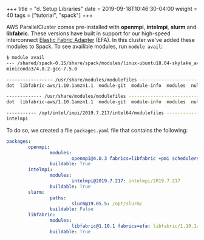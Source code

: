 +++
title = "d. Setup Libraries"
date = 2019-09-18T10:46:30-04:00
weight = 40
tags = ["tutorial", "spack"]
+++

AWS ParallelCluster comes pre-installed with **openmpi**, **intelmpi**, **slurm** and **libfabric**. These versions have built in support for our high-speed interconnect [Elastic Fabric Adapter](https://aws.amazon.com/hpc/efa/) (EFA). In this cluster we've added these modules to Spack. To see availible modules, run `module avail`:

```bash
$ module avail
--- /shared/spack-0.15/share/spack/modules/linux-ubuntu18.04-skylake_avx512 ----
miniconda3/4.8.2-gcc-7.5.0  

----------------- /usr/share/modules/modulefiles ----------------------
dot  libfabric-aws/1.10.1amzn1.1  module-git  module-info  modules  null  openmpi/4.0.3  use.own  

------------- /usr/share/modules/modulefiles ---------------------------
dot  libfabric-aws/1.10.1amzn1.1  module-git  module-info  modules  null  openmpi/4.0.3  use.own  

----------- /opt/intel/impi/2019.7.217/intel64/modulefiles --------------
intelmpi  
```

To do so, we created a file `packages.yaml` file that contains the following:

```yaml
packages:
        openmpi:
                modules:
                        openmpi@4.0.3 fabrics=libfabric +pmi schedulers=slurm: openmpi/4.0.2
                buildable: True
        intelmpi:
                modules:
                        intelmpi@2019.7.217: intelmpi/2019.7.217
                buildable: True
        slurm:
                paths:
                        slurm@19.05.5: /opt/slurm/
                buildable: False
        libfabric:
                modules:
                        libfabric@1.10.1 fabrics=efa: libfabric/1.10.1amzn1.1
                buildable: True
```